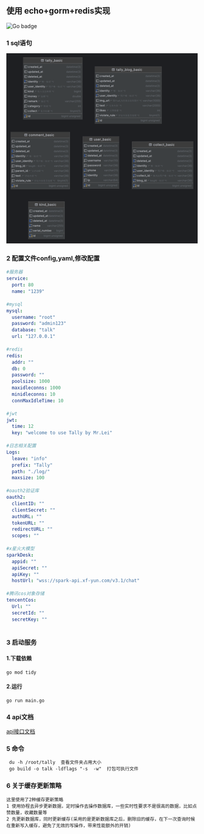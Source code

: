 ## 使用 echo+gorm+redis实现

<img src=" https://img.shields.io/badge/golang 1.21-blue" alt="Go badge">

### 1 sql语句

![img.png](sql/img.png)
### 2 配置文件config,yaml,修改配置

```yaml
#服务器
service:
  port: 80
  name: "1239"

#mysql
mysql:
  username: "root"
  password: "admin123"
  database: "talk"
  url: "127.0.0.1"

#redis
redis:
  addr: ""
  db: 0
  password: ""
  poolsize: 1000
  maxidleconns: 1000
  minidleconns: 10
  connMaxIdleTime: 10

#jwt
jwt:
  time: 12
  key: "welcome to use Tally by Mr.Lei"
  
#日志相关配置
Logs:
  leave: "info"
  prefix: "Tally"
  path: "./log/"
  maxsize: 100

#oauth2验证库
oauth2:
  clientID: ""
  clientSecret: ""
  authURL: ""
  tokenURL: ""
  redirectURL: ""
  scopes: ""

#x星火大模型
sparkDesk:
  appid: ""
  apiSecret: ""
  apiKey: ""
  hostUrl: "wss://spark-api.xf-yun.com/v3.1/chat"
  
#腾讯cos对象存储
tencentCos:
  Url: ""
  secretId: ""
  secretKey: ""



```

### 3 启动服务

#### 1.下载依赖

```shell
go mod tidy
```

#### 2.运行

```shell
go run main.go
```

### 4 api文档
[api接口文档](https://documenter.getpostman.com/view/26266864/2s9Ykhfint)

### 5 命令
```txt
 du -h /root/tally  查看文件夹占用大小
 go build -o talk -ldflags "-s  -w"  打包可执行文件
```

### 6 关于缓存更新策略

```textmate
这里使用了2种缓存更新策略
1 使用协程去异步更新数据，定时操作去操作数据库，一些实时性要求不是很高的数据，比如点赞数量，收藏数量等
2 先更新数据库，同时更新缓存(采用的是更新数据库之后，删除旧的缓存，在下一次查询时候在重新写入缓存，避免了无效的写操作，带来性能额外的开销)

```




